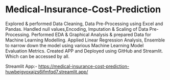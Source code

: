 # Medical-Insurance-Cost-Prediction
Explored & performed Data Cleaning, Data Pre-Processing using Excel and Pandas.
Handled null values,Encoding, Imputation & Scaling of Data Pre-Processing.
Performed EDA & Graphical Analysis & prepared Data for Machine Learning Modelling. Applied Linear Regression Analysis, Ensemble to narrow down the model using various Machine Learning Model Evaluation Metrics.
Created APP and Deployed using GitHub and Streamlit. Which can be accessed by all.


Streamlit App:-   https://medical-insurance-cost-prediction-huwbejgvoxajzs6ifmfqd7.streamlit.app/
